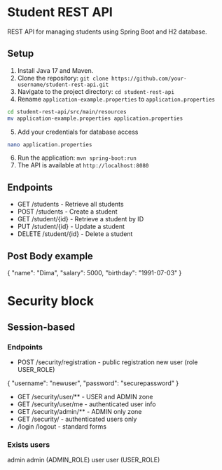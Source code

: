 # Student REST API

REST API for managing students using Spring Boot and H2 database.

## Setup

1. Install Java 17 and Maven.
2. Clone the repository: `git clone https://github.com/your-username/student-rest-api.git`
3. Navigate to the project directory: `cd student-rest-api`
4. Rename `application-example.properties` to `application.properties`

```bash
cd student-rest-api/src/main/resources
mv application-example.properties application.properties
```

5. Add your credentials for database access

```bash
nano application.properties
```

6. Run the application: `mvn spring-boot:run`
7. The API is available at `http://localhost:8080`

## Endpoints

- GET /students - Retrieve all students
- POST /students - Create a student
- GET /student/{id} - Retrieve a student by ID
- PUT /student/{id} - Update a student
- DELETE /student/{id} - Delete a student


## Post Body example

{
"name": "Dima",
"salary": 5000,
"birthday": "1991-07-03"
}

# Security block
## Session-based
### Endpoints

- POST /security/registration - public registration new user (role USER_ROLE)
  
{
  "username": "newuser",
  "password": "securepassword"
  }
- GET /security/user/** - USER and ADMIN zone
- GET /security/user/me - authenticated user info
- GET /security/admin/** - ADMIN only zone
- GET /security/ - authenticated users only 
- /login /logout  - standard forms

### Exists users
admin admin (ADMIN_ROLE)
user user (USER_ROLE)